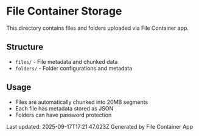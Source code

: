 # File Container Storage

This directory contains files and folders uploaded via File Container app.

## Structure
- `files/` - File metadata and chunked data
- `folders/` - Folder configurations and metadata

## Usage
- Files are automatically chunked into 20MB segments
- Each file has metadata stored as JSON
- Folders can have password protection

Last updated: 2025-09-17T17:21:47.023Z
Generated by File Container App